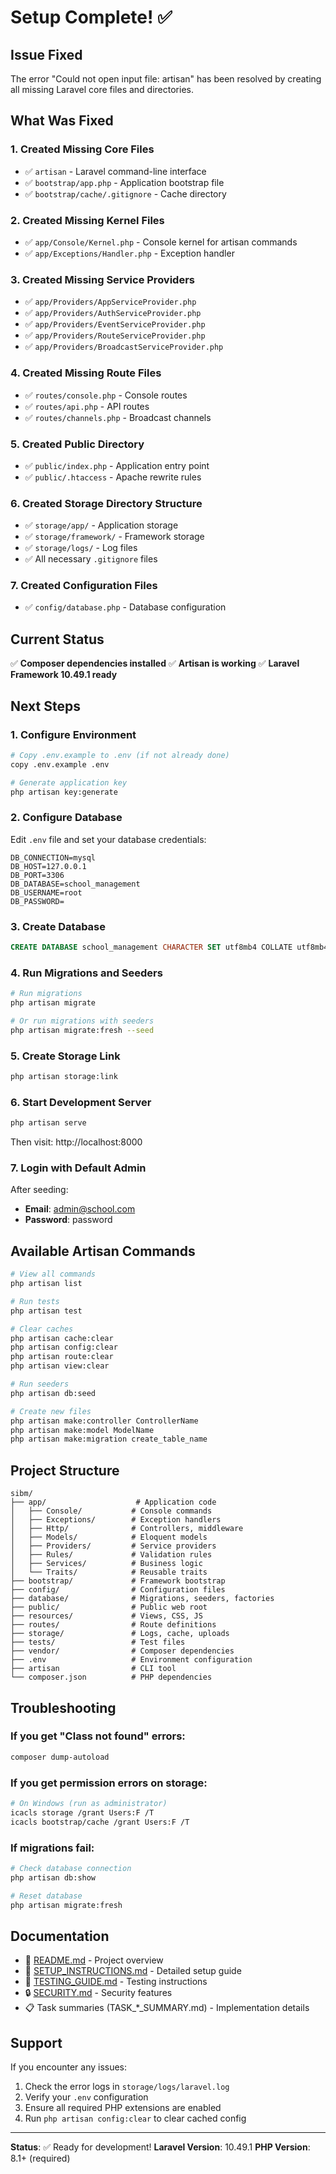 # Setup Complete! ✅

## Issue Fixed

The error "Could not open input file: artisan" has been resolved by creating all missing Laravel core files and directories.

## What Was Fixed

### 1. Created Missing Core Files
- ✅ `artisan` - Laravel command-line interface
- ✅ `bootstrap/app.php` - Application bootstrap file
- ✅ `bootstrap/cache/.gitignore` - Cache directory

### 2. Created Missing Kernel Files
- ✅ `app/Console/Kernel.php` - Console kernel for artisan commands
- ✅ `app/Exceptions/Handler.php` - Exception handler

### 3. Created Missing Service Providers
- ✅ `app/Providers/AppServiceProvider.php`
- ✅ `app/Providers/AuthServiceProvider.php`
- ✅ `app/Providers/EventServiceProvider.php`
- ✅ `app/Providers/RouteServiceProvider.php`
- ✅ `app/Providers/BroadcastServiceProvider.php`

### 4. Created Missing Route Files
- ✅ `routes/console.php` - Console routes
- ✅ `routes/api.php` - API routes
- ✅ `routes/channels.php` - Broadcast channels

### 5. Created Public Directory
- ✅ `public/index.php` - Application entry point
- ✅ `public/.htaccess` - Apache rewrite rules

### 6. Created Storage Directory Structure
- ✅ `storage/app/` - Application storage
- ✅ `storage/framework/` - Framework storage
- ✅ `storage/logs/` - Log files
- ✅ All necessary `.gitignore` files

### 7. Created Configuration Files
- ✅ `config/database.php` - Database configuration

## Current Status

✅ **Composer dependencies installed**
✅ **Artisan is working**
✅ **Laravel Framework 10.49.1 ready**

## Next Steps

### 1. Configure Environment
```bash
# Copy .env.example to .env (if not already done)
copy .env.example .env

# Generate application key
php artisan key:generate
```

### 2. Configure Database
Edit `.env` file and set your database credentials:
```env
DB_CONNECTION=mysql
DB_HOST=127.0.0.1
DB_PORT=3306
DB_DATABASE=school_management
DB_USERNAME=root
DB_PASSWORD=
```

### 3. Create Database
```sql
CREATE DATABASE school_management CHARACTER SET utf8mb4 COLLATE utf8mb4_unicode_ci;
```

### 4. Run Migrations and Seeders
```bash
# Run migrations
php artisan migrate

# Or run migrations with seeders
php artisan migrate:fresh --seed
```

### 5. Create Storage Link
```bash
php artisan storage:link
```

### 6. Start Development Server
```bash
php artisan serve
```

Then visit: http://localhost:8000

### 7. Login with Default Admin
After seeding:
- **Email**: admin@school.com
- **Password**: password

## Available Artisan Commands

```bash
# View all commands
php artisan list

# Run tests
php artisan test

# Clear caches
php artisan cache:clear
php artisan config:clear
php artisan route:clear
php artisan view:clear

# Run seeders
php artisan db:seed

# Create new files
php artisan make:controller ControllerName
php artisan make:model ModelName
php artisan make:migration create_table_name
```

## Project Structure

```
sibm/
├── app/                    # Application code
│   ├── Console/           # Console commands
│   ├── Exceptions/        # Exception handlers
│   ├── Http/              # Controllers, middleware
│   ├── Models/            # Eloquent models
│   ├── Providers/         # Service providers
│   ├── Rules/             # Validation rules
│   ├── Services/          # Business logic
│   └── Traits/            # Reusable traits
├── bootstrap/             # Framework bootstrap
├── config/                # Configuration files
├── database/              # Migrations, seeders, factories
├── public/                # Public web root
├── resources/             # Views, CSS, JS
├── routes/                # Route definitions
├── storage/               # Logs, cache, uploads
├── tests/                 # Test files
├── vendor/                # Composer dependencies
├── .env                   # Environment configuration
├── artisan                # CLI tool
└── composer.json          # PHP dependencies
```

## Troubleshooting

### If you get "Class not found" errors:
```bash
composer dump-autoload
```

### If you get permission errors on storage:
```bash
# On Windows (run as administrator)
icacls storage /grant Users:F /T
icacls bootstrap/cache /grant Users:F /T
```

### If migrations fail:
```bash
# Check database connection
php artisan db:show

# Reset database
php artisan migrate:fresh
```

## Documentation

- 📖 [README.md](README.md) - Project overview
- 🔧 [SETUP_INSTRUCTIONS.md](SETUP_INSTRUCTIONS.md) - Detailed setup guide
- 🧪 [TESTING_GUIDE.md](TESTING_GUIDE.md) - Testing instructions
- 🔒 [SECURITY.md](SECURITY.md) - Security features
- 📋 Task summaries (TASK_*_SUMMARY.md) - Implementation details

## Support

If you encounter any issues:
1. Check the error logs in `storage/logs/laravel.log`
2. Verify your `.env` configuration
3. Ensure all required PHP extensions are enabled
4. Run `php artisan config:clear` to clear cached config

---

**Status**: ✅ Ready for development!
**Laravel Version**: 10.49.1
**PHP Version**: 8.1+ (required)
